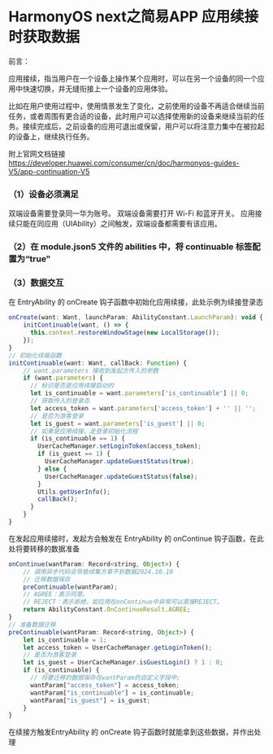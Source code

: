 # HarmonyOS next之简易APP 应用续接时获取数据

前言：

应用接续，指当用户在一个设备上操作某个应用时，可以在另一个设备的同一个应用中快速切换，并无缝衔接上一个设备的应用体验。

比如在用户使用过程中，使用情景发生了变化，之前使用的设备不再适合继续当前任务，或者周围有更合适的设备，此时用户可以选择使用新的设备来继续当前的任务。接续完成后，之前设备的应用可退出或保留，用户可以将注意力集中在被拉起的设备上，继续执行任务。

附上官网文档链接 https://developer.huawei.com/consumer/cn/doc/harmonyos-guides-V5/app-continuation-V5

### （1）设备必须满足

双端设备需要登录同一华为账号。
双端设备需要打开 Wi-Fi 和蓝牙开关。
应用接续只能在同应用（UIAbility）之间触发，双端设备都需要有该应用。

### （2）在 module.json5 文件的 abilities 中，将 continuable 标签配置为“true”

### （3）数据交互

在 EntryAbility 的 onCreate 钩子函数中初始化应用续接，此处示例为续接登录态

```js
onCreate(want: Want, launchParam: AbilityConstant.LaunchParam): void {
    initContinuable(want, () => {
      this.context.restoreWindowStage(new LocalStorage());
    });
}
// 初始化续接函数
initContinuable(want: Want, callBack: Function) {
	// want.parameters 接收到发起方传入的参数
    if (want.parameters) {
	  // 标识是否是应用续接启动的
      let is_continuable = want.parameters['is_continuable'] || 0;
	  // 获取传入的登录态
      let access_token = want.parameters['access_token'] + '' || '';
      // 是否为游客登录
      let is_guest = want.parameters['is_guest'] || 0;
	  // 如果是应用续接，走登录初始化流程
      if (is_continuable == 1) {
        UserCacheManager.setLoginToken(access_token);
        if (is_guest == 1) {
          UserCacheManager.updateGuestStatus(true);
        } else {
          UserCacheManager.updateGuestStatus(false);
        }
        Utils.getUserInfo();
        callBack();
      }
    }
}
```

在发起应用续接时，发起方会触发在 EntryAbility 的 onContinue 钩子函数，在此处将要转移的数据准备

```js
onContinue(wantParam: Record<string, Object>) {
    // 调用异步代码会导致续集方拿不到数据2024.10.10
    // 迁移数据保存
    preContinuable(wantParam);
	// AGREE：表示同意。
	// REJECT：表示拒绝，如应用在onContinue中异常可以直接REJECT。
    return AbilityConstant.OnContinueResult.AGREE;
}
// 准备数据迁移
preContinuable(wantParam: Record<string, Object>) {
    let is_continuable = 1;
    let access_token = UserCacheManager.getLoginToken();
    // 是否为游客登录
    let is_guest = UserCacheManager.isGuestLogin() ? 1 : 0;
    if (is_continuable) {
      // 将要迁移的数据保存在wantParam的自定义字段中;
      wantParam["access_token"] = access_token;
      wantParam["is_continuable"] = is_continuable;
      wantParam["is_guest"] = is_guest;
    }
}
```

在续接方触发EntryAbility 的 onCreate 钩子函数时就能拿到这些数据，并作出处理

